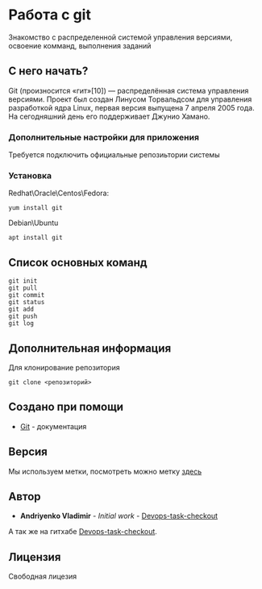 # Работа с git 

Знакомство с распределенной системой управления версиями, освоение комманд, выполнения заданий

## С него начать?

Git (произносится «гит»[10]) — распределённая система управления версиями. Проект был создан Линусом Торвальдсом для управления разработкой ядра Linux, первая версия выпущена 7 апреля 2005 года. На сегодняшний день его поддерживает Джунио Хамано.

### Дополнительные настройки для приложения

Требуется подключить официальные репозиьтории системы 

### Установка

Redhat\Oracle\Centos\Fedora:

```
yum install git
```

Debian\Ubuntu

```
apt install git
```

## Список основных команд 

```
git init
git pull
git commit
git status
git add
git push
git log
```

## Дополнительная информация

Для клонирование репозитория

```
git clone <репозиторий>
```

## Создано при помощи

* [Git](https://git-scm.com/book/ru/v2/%D0%92%D0%B2%D0%B5%D0%B4%D0%B5%D0%BD%D0%B8%D0%B5-%D0%9E-%D1%81%D0%B8%D1%81%D1%82%D0%B5%D0%BC%D0%B5-%D0%BA%D0%BE%D0%BD%D1%82%D1%80%D0%BE%D0%BB%D1%8F-%D0%B2%D0%B5%D1%80%D1%81%D0%B8%D0%B9) - документация

## Версия

Мы используем метки, посмотреть можно метку [здесь](https://gitlab.rebrainme.com/andriyenko/rebrain-devops-task-checkout)

## Автор

* **Andriyenko Vladimir** - *Initial work* - [Devops-task-checkout](https://gitlab.rebrainme.com/andriyenko/rebrain-devops-task-checkout)

А так же на гитхабе [Devops-task-checkout](https://github.com/Andriyenko/rebrain-devops-task-checkout).

## Лицензия

Свободная лицезия

